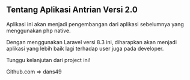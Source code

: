 ## Tentang Aplikasi Antrian Versi 2.0

Aplikasi ini akan menjadi pengembangan dari aplikasi sebelumnya yang menggunakan php native.

Dengan menggunakan Laravel versi 8.3 ini, diharapkan akan menjadi aplikasi yang lebih baik lagi terhadap user juga pada developer.

Tunggu kelanjutan dari project ini!

Github.com => dans49
